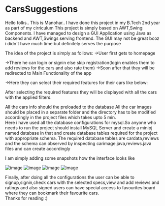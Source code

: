 # CarsSuggestions
Hello folks..
This is Manohar..
I have done this project in my B.Tech 2nd year as part of my cirriculum
This project is simply based on AWT,Swing Components.
I have managed to design a GUI Application using Java as backend and AWT,Swings serving frontend.
The GUI may not be great bcoz i didn't have much time but definitely serves the purpose


The idea of the project is simply as follows:
->User first gets to homepage

->There he can login or signin else skip registration(login enables them to add reviews for the cars and also rate them)
->Soon after that they will be redirected to Main Functionality of the app

->Here they can select their required features for their cars like below:


      
      
After selecting the required features they will be displayed with all the cars with the applied filters.
      
All the cars info should the preloaded to the database
All the car images should be placed in a separate folder and the directory has to be modified accordingly in the project files which takes upto 5 min.  
Here i have used all the database configurations for mysql.So anyone who needs to run the project should install MySQL Server and create a minipj named database in           that and create database tables required for the project with appropriate schema.
The required database tables are cardata,reviews and the schema can observed by inspecting carimage.java,reviews.java files and can create accordingly


I am simply adding some snapshots how the interface looks like


![image](https://user-images.githubusercontent.com/102995814/182066792-15485bc2-5c28-4780-adb6-7c8ba7bad8ed.png)
![image](https://user-images.githubusercontent.com/102995814/182067032-be92bd58-da4a-45ad-a5bf-4397c2c9cc23.png)
![image](https://user-images.githubusercontent.com/102995814/182067274-e04361a8-fd7e-46bd-ad99-c9ae1989936a.png)
![image](https://user-images.githubusercontent.com/102995814/182067261-65c2a154-d024-4b1f-9ab9-19b79d748281.png)




Finally, after doing all the configurations the user can be able to signup,signin,check cars with the selected specs,view and add reviews and ratings and also signed users can have special access to favourites board where they can bookmark their favourite cars.     
                                                Thanks for reading :)
      
      
